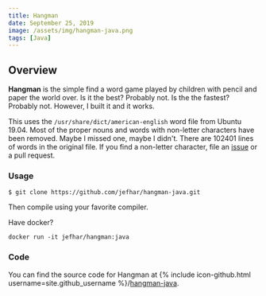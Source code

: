 ```yaml
---
title: Hangman
date: September 25, 2019
image: /assets/img/hangman-java.png
tags: [Java]
---
```

## Overview
**Hangman** is the simple find a word game played by children with pencil
and paper the world over. Is it the best? Probably not. Is the the fastest?
Probably not. However, I built it and it works.

This uses the `/usr/share/dict/american-english` word file from Ubuntu 19.04.
Most of the proper nouns and words with non-letter characters have been removed.
Maybe I missed one, maybe I didn't. There are 102401 lines of words in the
original file. If you find a non-letter character, file an
[issue](https://github.com/jefhar/hangman-java/issues) or a pull request.

### Usage
```
$ git clone https://github.com/jefhar/hangman-java.git
```
Then compile using your favorite compiler.

Have docker?
```
docker run -it jefhar/hangman:java
```

### Code
You can find the source code for Hangman at
{% include icon-github.html username=site.github_username %}/[hangman-java](https://github.com/jefhar/hangman-java).
